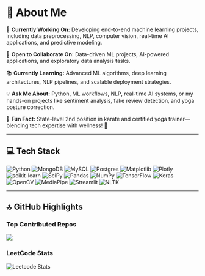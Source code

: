 # 💫 About Me
🔭 **Currently Working On:** Developing end-to-end machine learning projects, including data preprocessing, NLP, computer vision, real-time AI applications, and predictive modeling.  

🤝 **Open to Collaborate On:** Data-driven ML projects, AI-powered applications, and exploratory data analysis tasks.  

📚 **Currently Learning:** Advanced ML algorithms, deep learning architectures, NLP pipelines, and scalable deployment strategies.  

💡 **Ask Me About:** Python, ML workflows, NLP, real-time AI systems, or my hands-on projects like sentiment analysis, fake review detection, and yoga posture correction.  

🎨 **Fun Fact:** State-level 2nd position in karate and certified yoga trainer—blending tech expertise with wellness! 💪

---

## 💻 Tech Stack
![Python](https://img.shields.io/badge/Python-3776AB?style=for-the-badge&logo=python&logoColor=white) 
![MongoDB](https://img.shields.io/badge/MongoDB-%234ea94b.svg?style=for-the-badge&logo=mongodb&logoColor=white) 
![MySQL](https://img.shields.io/badge/mysql-4479A1.svg?style=for-the-badge&logo=mysql&logoColor=white) 
![Postgres](https://img.shields.io/badge/postgres-%23316192.svg?style=for-the-badge&logo=postgresql&logoColor=white) 
![Matplotlib](https://img.shields.io/badge/Matplotlib-%23ffffff.svg?style=for-the-badge&logo=Matplotlib&logoColor=black) 
![Plotly](https://img.shields.io/badge/Plotly-%233F4F75.svg?style=for-the-badge&logo=plotly&logoColor=white) 
![scikit-learn](https://img.shields.io/badge/scikit--learn-%23F7931E.svg?style=for-the-badge&logo=scikit-learn&logoColor=white) 
![SciPy](https://img.shields.io/badge/SciPy-%230C55A5.svg?style=for-the-badge&logo=scipy&logoColor=white) 
![Pandas](https://img.shields.io/badge/pandas-%23150458.svg?style=for-the-badge&logo=pandas&logoColor=white) 
![NumPy](https://img.shields.io/badge/numpy-%23013243.svg?style=for-the-badge&logo=numpy&logoColor=white) 
![TensorFlow](https://img.shields.io/badge/TensorFlow-%23FF6F00.svg?style=for-the-badge&logo=tensorflow&logoColor=white) 
![Keras](https://img.shields.io/badge/Keras-D00000.svg?style=for-the-badge&logo=keras&logoColor=white) 
![OpenCV](https://img.shields.io/badge/OpenCV-%23000000.svg?style=for-the-badge&logo=opencv&logoColor=white) 
![MediaPipe](https://img.shields.io/badge/MediaPipe-%23FF6F00.svg?style=for-the-badge) 
![Streamlit](https://img.shields.io/badge/Streamlit-%23FF4B4B.svg?style=for-the-badge&logo=streamlit&logoColor=white) 
![NLTK](https://img.shields.io/badge/NLTK-%230C55A5.svg?style=for-the-badge&logo=nltk&logoColor=white)

---

## 🔝 GitHub Highlights
### Top Contributed Repos
![](https://github-contributor-stats.vercel.app/api?username=DarshitaDwivedii&limit=5&theme=dark&combine_all_yearly_contributions=true)  

### LeetCode Stats
![Leetcode Stats](https://leetcard.jacoblin.cool/DarshitaDwivedi?ext=heatmap&theme=dark)
